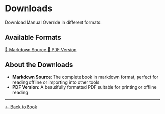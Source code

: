 # Downloads

Download Manual Override in different formats:

## Available Formats

<div class="download-buttons">
    <a href="10_Manual_Override.md" class="download-btn">
        📝 Markdown Source
    </a>
    <a href="10_Manual_Override.pdf" class="download-btn secondary">
        📄 PDF Version
    </a>
</div>

## About the Downloads

- **Markdown Source**: The complete book in markdown format, perfect for reading offline or importing into other tools
- **PDF Version**: A beautifully formatted PDF suitable for printing or offline reading

---

[← Back to Book](../index.md)
